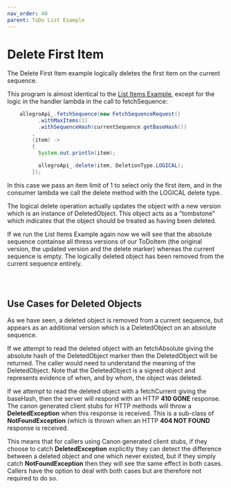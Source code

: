 ```yaml
---
nav_order: 40
parent: ToDo List Example
---
```

# Delete First Item

The Delete First Item example logically deletes the first item on the current sequence.

This program is almost identical to the [List Items Example](ListItems.md), except for the logic in the
handler lambda in the call to fetchSequence:

```java    
    allegroApi_.fetchSequence(new FetchSequenceRequest()
          .withMaxItems(1)
          .withSequenceHash(currentSequence.getBaseHash())
        ,
        (item) ->
        {
          System.out.println(item);
          
          allegroApi_.delete(item, DeletionType.LOGICAL);
        });
```

In this case we pass an item limit of 1 to select only the first item, and in the consumer lambda we call
the delete method with the LOGICAL delete type.

The logical delete operation actually updates the object with a new version which is an instance of
DeletedObject. This object acts as a "tombstone" which indicates that the object should be treated as 
having been deleted.

If we run the List Items Example again now we will see that the absolute sequence containse all thress versions
of our ToDoItem (the original version, the updated version and the delete marker) whereas the current sequence
is empty. The logically deleted object has been removed from the current sequence entirely.

```



```

## Use Cases for Deleted Objects
As we have seen, a deleted object is removed from a current sequence, but appears as an additional version which
is a DeletedObject on an absolute sequence.

If we attempt to read the deleted object with an fetchAbsolute giving the absolute hash of the DeletedObject marker
then the DeletedObject will be returned. The caller would need to understand the meaning of the DeletedObject.
Note that the DeletedObject is a signed object and represents evidence of when, and by whom, the object was
deleted.

If we attempt to read the deleted object with a fetchCurrent giving the baseHash, then the server will respond 
with an HTTP __410 GONE__ response. The canon generated client stubs for HTTP methods will throw a 
__DeletedException__ when this response is received. This is a sub-class of __NotFoundException__ (which
is thrown when an HTTP __404 NOT FOUND__ response is received.

This means that for callers using Canon generated client stubs, if they choose to catch __DeletedException__ 
explicitly they can detect the difference between a deleted object and one which never existed, but if they 
simply catch __NotFoundException__ then they will see the same effect in both cases. Callers have the option
to deal with both cases but are therefore not required to do so.

